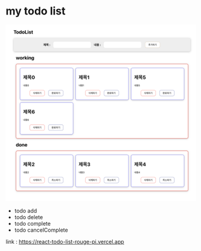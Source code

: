 # my todo list 
![todolist](./img/todolist.png)
- todo add
- todo delete
- todo complete
- todo cancelComplete

link : https://react-todo-list-rouge-pi.vercel.app
